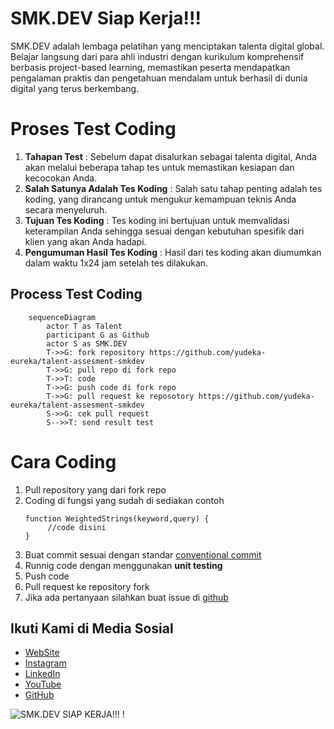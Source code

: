 # SMK.DEV Siap Kerja!!!

SMK.DEV adalah lembaga pelatihan yang menciptakan talenta digital global. Belajar langsung dari para ahli industri dengan kurikulum komprehensif berbasis project-based learning, memastikan peserta mendapatkan pengalaman praktis dan pengetahuan mendalam untuk berhasil di dunia digital yang terus berkembang.

# Proses Test Coding

1.	**Tahapan Test** : 
Sebelum dapat disalurkan sebagai talenta digital, Anda akan melalui beberapa tahap tes untuk memastikan kesiapan dan kecocokan Anda.
2.	**Salah Satunya Adalah Tes Koding** : 
Salah satu tahap penting adalah tes koding, yang dirancang untuk mengukur kemampuan teknis Anda secara menyeluruh.
3.	**Tujuan Tes Koding** : 
Tes koding ini bertujuan untuk memvalidasi keterampilan Anda sehingga sesuai dengan kebutuhan spesifik dari klien yang akan Anda hadapi.
4.	**Pengumuman Hasil Tes Koding** :
Hasil dari tes koding akan diumumkan dalam waktu 1x24 jam setelah tes dilakukan.

## Process Test Coding
```mermaid 
    sequenceDiagram
        actor T as Talent
        participant G as Github
        actor S as SMK.DEV
        T->>G: fork repository https://github.com/yudeka-eureka/talent-assesment-smkdev
        T->>G: pull repo di fork repo
        T->>T: code
        T->>G: push code di fork repo
        T->>G: pull request ke reposotory https://github.com/yudeka-eureka/talent-assesment-smkdev
        S->>G: cek pull request
        S-->>T: send result test
```

# Cara Coding

1. Pull repository yang dari fork repo
2. Coding di fungsi yang sudah di sediakan contoh 
   ``` 
   function WeightedStrings(keyword,query) {
        //code disini
   } 
   ```
3. Buat commit sesuai dengan standar [conventional commit](https://www.conventionalcommits.org/en/v1.0.0/)
4. Runnig code dengan menggunakan **unit testing**
5. Push code
6. Pull request ke repository fork
7. Jika ada pertanyaan silahkan buat issue di [github](https://github.com/yudeka-eureka/talent-assesment-smkdev)



## Ikuti Kami di Media Sosial

- [WebSite](https://www.smk.dev/)
- [Instagram](https://www.instagram.com/smkdev.official/)
- [LinkedIn](https://www.linkedin.com/in/username)
- [YouTube](https://www.youtube.com/@smkdev)
- [GitHub](https://github.com/smkdev-id)
  
![SMK.DEV SIAP KERJA!!! !](https://smkdev.storage.googleapis.com/wp/Professional-5-Steps-SMKDEV-Build-Digital-Talent-2.png)
